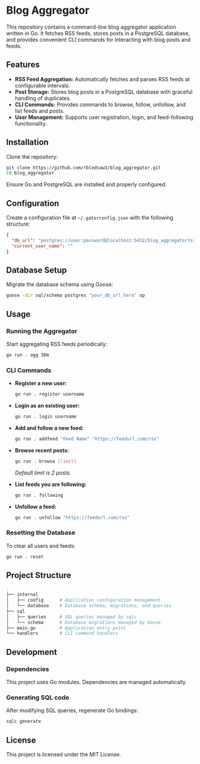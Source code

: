 # Blog Aggregator

This repository contains a command-line blog aggregator application written in Go. It fetches RSS feeds, stores posts in a PostgreSQL database, and provides convenient CLI commands for interacting with blog posts and feeds.

## Features

- **RSS Feed Aggregation:** Automatically fetches and parses RSS feeds at configurable intervals.
- **Post Storage:** Stores blog posts in a PostgreSQL database with graceful handling of duplicates.
- **CLI Commands:** Provides commands to browse, follow, unfollow, and list feeds and posts.
- **User Management:** Supports user registration, login, and feed-following functionality.

## Installation

Clone the repository:

```bash
git clone https://github.com/rbledsaw3/blog_aggregator.git
cd blog_aggregator
```

Ensure Go and PostgreSQL are installed and properly configured.

## Configuration

Create a configuration file at `~/.gatorconfig.json` with the following structure:

```json
{
  "db_url": "postgres://user:password@localhost:5432/blog_aggregator?sslmode=disable",
  "current_user_name": ""
}
```

## Database Setup

Migrate the database schema using Goose:

```bash
goose -dir sql/schema postgres "your_db_url_here" up
```

## Usage

### Running the Aggregator

Start aggregating RSS feeds periodically:

```bash
go run . agg 30m
```

### CLI Commands

- **Register a new user:**
  ```bash
  go run . register username
  ```

- **Login as an existing user:**
  ```bash
  go run . login username
  ```

- **Add and follow a new feed:**
  ```bash
  go run . addfeed "Feed Name" "https://feedurl.com/rss"
  ```

- **Browse recent posts:**
  ```bash
  go run . browse [limit]
  ```
  _Default limit is 2 posts._

- **List feeds you are following:**
  ```bash
  go run . following
  ```

- **Unfollow a feed:**
  ```bash
  go run . unfollow "https://feedurl.com/rss"
  ```

### Resetting the Database

To clear all users and feeds:

```bash
go run . reset
```

## Project Structure

```bash
.
├── internal
│   ├── config      # Application configuration management
│   └── database    # Database schema, migrations, and queries
├── sql
│   ├── queries     # SQL queries managed by sqlc
│   └── schema      # Database migrations managed by Goose
├── main.go         # Application entry point
└── handlers        # CLI command handlers
```

## Development

### Dependencies

This project uses Go modules. Dependencies are managed automatically.

### Generating SQL code

After modifying SQL queries, regenerate Go bindings:

```bash
sqlc generate
```


## License

This project is licensed under the MIT License.


